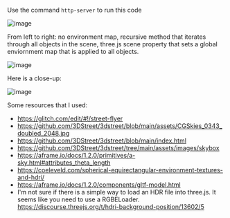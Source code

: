 Use the command `http-server` to run this code

![image](https://user-images.githubusercontent.com/39531367/148865543-b2090ce8-eea4-4e2d-814b-87250f982afe.png)

From left to right: no environment map, recursive method that iterates through all objects in the scene, three.js scene property that sets a global enviornment map that is applied to all objects.

![image](https://user-images.githubusercontent.com/39531367/148865560-26f8e4c4-cda2-4c8c-a589-fb8b36fc069e.png)

Here is a close-up:

![image](https://user-images.githubusercontent.com/39531367/148865758-b6555ff9-5e79-4954-a831-aadbf03e87ff.png)

Some resources that I used:
- https://glitch.com/edit/#!/street-flyer
- https://github.com/3DStreet/3dstreet/blob/main/assets/CGSkies_0343_doubled_2048.jpg
- https://github.com/3DStreet/3dstreet/blob/main/index.html
- https://github.com/3DStreet/3dstreet/tree/main/assets/images/skybox
- https://aframe.io/docs/1.2.0/primitives/a-sky.html#attributes_theta_length
- https://coeleveld.com/spherical-equirectangular-environment-textures-and-hdri/
- https://aframe.io/docs/1.2.0/components/gltf-model.html
- I'm not sure if there is a simple way to load an HDR file into three.js. It seems like you need to use a RGBELoader. https://discourse.threejs.org/t/hdri-background-position/13602/5